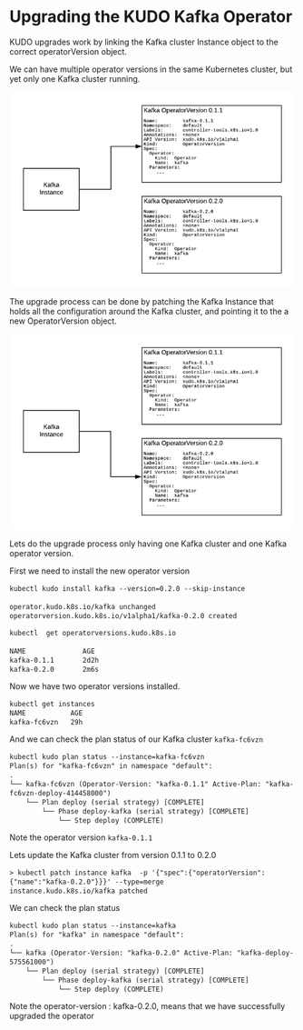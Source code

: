 # Upgrading the KUDO Kafka Operator



KUDO upgrades work by linking the Kafka cluster Instance object to the correct operatorVersion object.

We can have multiple operator versions in the same Kubernetes cluster, but yet only one Kafka cluster running. 

![operator-upgrade-1](./resources/images/operator-upgrade-1.png)

The upgrade process can be done by patching the Kafka Instance that holds all the configuration around the Kafka cluster, and pointing it to the a new OperatorVersion object.



![operator-upgrade-1](./resources/images/operator-upgrade-2.png)

Lets do the upgrade process only having one Kafka cluster and one Kafka operator version.  

First we need to install the new operator version

```
kubectl kudo install kafka --version=0.2.0 --skip-instance

operator.kudo.k8s.io/kafka unchanged
operatorversion.kudo.k8s.io/v1alpha1/kafka-0.2.0 created
```


```
kubectl  get operatorversions.kudo.k8s.io

NAME              AGE
kafka-0.1.1       2d2h
kafka-0.2.0       2m6s
```

Now we have two operator versions installed. 

```
kubectl get instances
NAME           AGE
kafka-fc6vzn   29h
```

And we can check the plan status of our Kafka cluster `kafka-fc6vzn`  
```
kubectl kudo plan status --instance=kafka-fc6vzn
Plan(s) for "kafka-fc6vzn" in namespace "default":
.
└── kafka-fc6vzn (Operator-Version: "kafka-0.1.1" Active-Plan: "kafka-fc6vzn-deploy-414458000")
    └── Plan deploy (serial strategy) [COMPLETE]
        └── Phase deploy-kafka (serial strategy) [COMPLETE]
            └── Step deploy (COMPLETE)
```
Note the operator version `kafka-0.1.1`

Lets update the Kafka cluster from version 0.1.1 to 0.2.0

```
> kubectl patch instance kafka  -p '{"spec":{"operatorVersion":{"name":"kafka-0.2.0"}}}' --type=merge
instance.kudo.k8s.io/kafka patched
```

We can check the plan status 

```
kubectl kudo plan status --instance=kafka
Plan(s) for "kafka" in namespace "default":
.
└── kafka (Operator-Version: "kafka-0.2.0" Active-Plan: "kafka-deploy-575561000")
    └── Plan deploy (serial strategy) [COMPLETE]
        └── Phase deploy-kafka (serial strategy) [COMPLETE]
            └── Step deploy (COMPLETE)
```

Note the operator-version : kafka-0.2.0, means that we have successfully upgraded the operator

